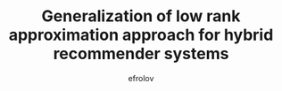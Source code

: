 ---
layout: post

author: efrolov
title:  "Generalization of low rank approximation approach for hybrid recommender systems"
presentation: "/assets/Generalization of low rank approximation approach for hybrid recommender systems.pdf"
categories: Recommender_Systems Tensor_Factorization Matrix_Factorization
comments: true
---